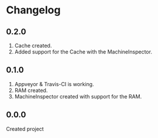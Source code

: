 # Changelog

## 0.2.0

1. Cache created.
2. Added support for the Cache with the MachineInspector.

## 0.1.0

1. Appveyor & Travis-CI is working.
2. RAM created.
3. MachineInspector created with support for the RAM.

## 0.0.0

Created project
